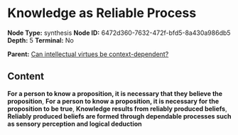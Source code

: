 # Knowledge as Reliable Process

**Node Type:** synthesis
**Node ID:** 6472d360-7632-472f-bfd5-8a430a986db5
**Depth:** 5
**Terminal:** No

**Parent:** [Can intellectual virtues be context-dependent?](can-intellectual-virtues-be-context-dependent-antithesis-d60d7fb6-4fdc-41ff-a165-b45ace21bb45.md)

## Content

**For a person to know a proposition, it is necessary that they believe the proposition**, **For a person to know a proposition, it is necessary for the proposition to be true**, **Knowledge results from reliably produced beliefs**, **Reliably produced beliefs are formed through dependable processes such as sensory perception and logical deduction**
